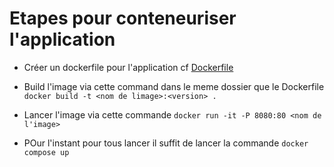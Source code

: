 # Etapes pour conteneuriser l'application

- Créer un dockerfile pour l'application cf [Dockerfile](./Dockerfile)
- Build l'image via cette command dans le meme dossier que le Dockerfile ```  docker build -t <nom de limage>:<version> . ```
- Lancer l'image via cette commande ``` docker run -it -P 8080:80 <nom de l'image> ```

- POur l'instant pour tous lancer il suffit de lancer la commande ``` docker compose up ```